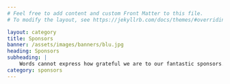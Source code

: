 ```yaml
---
# Feel free to add content and custom Front Matter to this file.
# To modify the layout, see https://jekyllrb.com/docs/themes/#overriding-theme-defaults

layout: category
title: Sponsors
banner: /assets/images/banners/blu.jpg
heading: Sponsors
subheading: | 
    Words cannot express how grateful we are to our fantastic sponsors. Your generosity has been vital to the club and your support is what allows us to continue to do our part in the phenomenal growth of female grassroots football, Nathalie Haines, Club Chairman
category: sponsors
---
```



